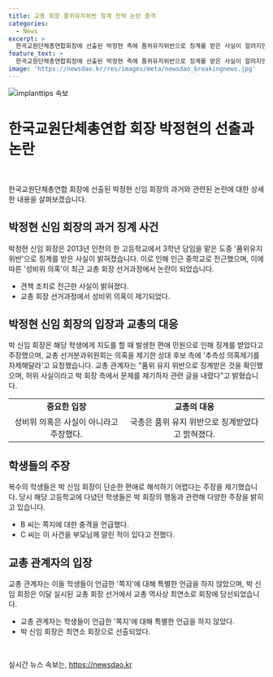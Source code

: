 ```yaml
---
title: 교총 회장 품위유지위반 징계 전력 논란 충격
categories:
  - News
excerpt: >
  한국교원단체총연합회장에 선출된 박정현 측에 품위유지위반으로 징계를 받은 사실이 알려지면서 논란이 일고 있다. 박 회장은 과거 특정 학생과의 관계로 경징계인 견책 조치를 받았으며, 이에 대한 성비위 의혹이 제기되었다. 신임 회장은 편애 의혹에 대해 부인하고, 교총 선거분과위원회도 이를 부인하며 논란을 해명하고 있다. 그러나 여러 언론을 통해 관련 학생들의 주장이 제기되고 있어, 논란은 여전한 상태이다.
feature_text: >
  한국교원단체총연합회장에 선출된 박정현 측에 품위유지위반으로 징계를 받은 사실이 알려지면서 논란이 일고 있다. 박 회장은 과거 특정 학생과의 관계로 경징계인 견책 조치를 받았으며, 이에 대한 성비위 의혹이 제기되었다. 신임 회장은 편애 의혹에 대해 부인하고, 교총 선거분과위원회도 이를 부인하며 논란을 해명하고 있다. 그러나 여러 언론을 통해 관련 학생들의 주장이 제기되고 있어, 논란은 여전한 상태이다.
image: 'https://newsdao.kr/res/images/meta/newsdao_breakingnews.jpg'
---
```


<p><img src="https://newsdao.kr/res/images/meta/newsdao_breakingnews.jpg" alt="implanttips 속보" /></p>

<h1 data-ke-size="size26">한국교원단체총연합 회장 박정현의 선출과 논란</h1>

<p data-ke-size="size16">&nbsp;</p>

<p>한국교원단체총연합 회장에 선출된 박정현 신임 회장의 과거와 관련된 논란에 대한 상세한 내용을 살펴보겠습니다.</p>

<h2 data-ke-size="size26">박정현 신임 회장의 과거 징계 사건</h2>

<p data-ke-size="size16">박정현 신임 회장은 2013년 인천의 한 고등학교에서 3학년 담임을 맡은 도중 '품위유지위반'으로 징계를 받은 사실이 밝혀졌습니다. 이로 인해 인근 중학교로 전근했으며, 이에 따른 '성비위 의혹'이 최근 교총 회장 선거과정에서 논란이 되었습니다.</p>

<ul>
    <li>견책 조치로 전근한 사실이 밝혀졌다.</li>
    <li>교총 회장 선거과정에서 성비위 의혹이 제기되었다.</li>
</ul>

<h2 data-ke-size="size26">박정현 신임 회장의 입장과 교총의 대응</h2>

<p data-ke-size="size16">박 신임 회장은 해당 학생에게 지도를 할 때 발생한 편애 민원으로 인해 징계를 받았다고 주장했으며, 교총 선거분과위원회는 의혹을 제기한 상대 후보 측에 '추측성 의혹제기를 자제해달라'고 요청했습니다. 교총 관계자는 "품위 유지 위반으로 징계받은 것을 확인했으며, 허위 사실이라고 박 회장 측에서 문제를 제기하자 관련 글을 내렸다"고 밝혔습니다.</p>

<table>
    <tr>
        <td style="text-align: center; height: 17px;"><b>중요한 입장</b></td>
        <td style="text-align: center; height: 17px;"><b>교총의 대응</b></td>
    </tr>
    <tr>
        <td style="text-align: center; height: 17px;">성비위 의혹은 사실이 아니라고 주장했다.</td>
        <td style="text-align: center; height: 17px;">국총은 품위 유지 위반으로 징계받았다고 밝혀졌다.</td>
    </tr>
</table>

<h2 data-ke-size="size26">학생들의 주장</h2>

<p data-ke-size="size16">복수의 학생들은 박 신임 회장이 단순한 편애로 해석하기 어렵다는 주장을 제기했습니다. 당시 해당 고등학교에 다녔던 학생들은 박 회장의 행동과 관련해 다양한 주장을 밝히고 있습니다.</p>

<ul>
    <li>B 씨는 쪽지에 대한 충격을 언급했다.</li>
    <li>C 씨는 이 사건을 부모님께 알린 적이 있다고 전했다.</li>
</ul>

<h2 data-ke-size="size26">교총 관계자의 입장</h2>

<p data-ke-size="size16">교총 관계자는 이들 학생들이 언급한 '쪽지'에 대해 특별한 언급을 하지 않았으며, 박 신임 회장은 이달 실시된 교총 회장 선거에서 교총 역사상 최연소로 회장에 당선되었습니다.</p>

<ul>
    <li>교총 관계자는 학생들이 언급한 '쪽지'에 대해 특별한 언급을 하지 않았다.</li>
    <li>박 신임 회장은 최연소 회장으로 선출되었다.</li>
</ul>

<p data-ke-size="size16">&nbsp;</p>
실시간 뉴스 속보는, <a href="https://newsdao.kr" rel="dofollow">https://newsdao.kr</a>


